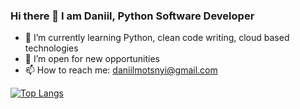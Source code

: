 ### Hi there 👋 I am Daniil, Python Software Developer

- 🌱 I’m currently learning Python, clean code writing, cloud based technologies 
- 👯 I’m open for new opportunities
- 📫 How to reach me: daniilmotsnyi@gmail.com



[![Top Langs](https://github-readme-stats.vercel.app/api/top-langs/?username=daniilmotsniy&layout=compact)](https://github.com/anuraghazra/github-readme-stats)
